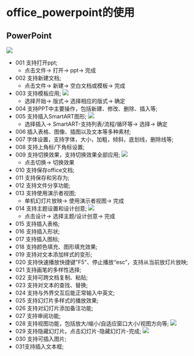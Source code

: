 # office_powerpoint的使用

## PowerPoint
![](../pic/soft/ppt%E7%95%8C%E9%9D%A2.jpg)

   - 001 支持打开ppt;
      - 点击文件-> 打开-> ppt-> 完成
   - 002 支持新建文档;
      - 点击文件-> 新建-> 空白文档或模板-> 完成
   - 003 支持模板应用;
      ![](../pic/soft/ppt%E7%89%88%E5%BC%8F%E5%BA%94%E7%94%A8.png)
      - 选择开始-> 版式-> 选择相应的版式-> 确定
   - 004 支持PPT中主要操作，包括新建、修改、删除、插入等;
   - 005 支持插入SmartART图形;
      ![](../pic/soft/SmartART-.png)
      - 选择插入-> SmartART-支持列表/流程/循环等-> 选择-> 确定
   - 006 插入表格、图像、插图以及文本等多种素材;
   - 007 字体设置，支持字体，大小，加粗，倾斜，底划线，删除线等;
   - 008 支持上角标/下角标设置;
   - 009 支持切换效果，支持切换效果全部应用;
      ![](../pic/soft/%E5%88%87%E6%8D%A2%E6%95%88%E6%9E%9C.png)
      - 点击切换-> 切换效果
   - 010 支持保存office文档;
   - 011 支持保存和另存为;
   - 012 支持文件分享功能;
   - 013 支持使用演示者视图;
      - 单机幻灯片放映-> 使用演示者视图-> 完成
   - 014 支持主题设置和设计创意;
      ![](../pic/soft/%E4%B8%BB%E9%A2%98.png)
      - 点击设计-> 选择主题/设计创意-> 完成
   - 015 支持插入表格;
   - 016 支持插入形状;
   - 017 支持插入图标;
   - 018 支持颜色填充、图形填充效果;
   - 019 支持对文本添加样式的变形;
   - 020 支持快速播放快捷键"F5"、停止播放“esc”，支持从当前放灯片放映;
   - 021 支持画笔的多样性选择;
   - 022 支持可跨文档复制、粘贴;
   - 023 支持对文本的查找、替换;
   - 024 支持与外界交互后能正常输入中英文;
   - 025 支持幻灯片多样式的播放效果;
   - 026 支持对幻灯片添加备注功能;
   - 027 支持审阅功能;
   - 028 支持视图功能，包括放大/缩小/自适应窗口大小/视图方向等;
      ![](../pic/soft/%E8%A7%86%E5%9B%BE.png)
   - 029 支持隐藏幻灯片。点击幻灯片-隐藏幻灯片-完成;
      ![](../pic/soft/%E9%9A%90%E8%97%8F%E5%B9%BB%E7%81%AF%E7%89%87.png)
   - 030 支持可插入图片;
   - 031支持插入文本框;
